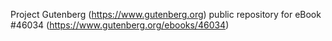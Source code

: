 Project Gutenberg (https://www.gutenberg.org) public repository for eBook #46034 (https://www.gutenberg.org/ebooks/46034)
